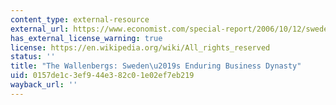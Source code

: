 ```yaml
---
content_type: external-resource
external_url: https://www.economist.com/special-report/2006/10/12/swedens-enduring-business-dynasty
has_external_license_warning: true
license: https://en.wikipedia.org/wiki/All_rights_reserved
status: ''
title: "The Wallenbergs: Sweden\u2019s Enduring Business Dynasty"
uid: 0157de1c-3ef9-44e3-82c0-1e02ef7eb219
wayback_url: ''
---
```

